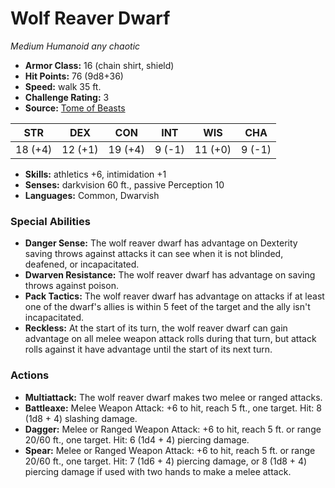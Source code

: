 # Wolf Reaver Dwarf

*Medium* *Humanoid* *any chaotic*

- **Armor Class:** 16 (chain shirt, shield)
- **Hit Points:** 76 (9d8+36)
- **Speed:** walk 35 ft.
- **Challenge Rating:** 3
- **Source:** [Tome of Beasts](https://koboldpress.com/kpstore/product/tome-of-beasts-for-5th-edition-print/)

| STR | DEX | CON | INT | WIS | CHA |
| --- | --- | --- | --- | --- | --- |
| 18 (+4) | 12 (+1) | 19 (+4) | 9 (-1) | 11 (+0) | 9 (-1) |

- **Skills:** athletics +6, intimidation +1
- **Senses:** darkvision 60 ft., passive Perception 10
- **Languages:** Common, Dwarvish
### Special Abilities
- **Danger Sense:** The wolf reaver dwarf has advantage on Dexterity saving throws against attacks it can see when it is not blinded, deafened, or incapacitated.
- **Dwarven Resistance:** The wolf reaver dwarf has advantage on saving throws against poison.
- **Pack Tactics:** The wolf reaver dwarf has advantage on attacks if at least one of the dwarf's allies is within 5 feet of the target and the ally isn't incapacitated.
- **Reckless:** At the start of its turn, the wolf reaver dwarf can gain advantage on all melee weapon attack rolls during that turn, but attack rolls against it have advantage until the start of its next turn.
### Actions
- **Multiattack:** The wolf reaver dwarf makes two melee or ranged attacks.
- **Battleaxe:** Melee Weapon Attack: +6 to hit, reach 5 ft., one target. Hit: 8 (1d8 + 4) slashing damage.
- **Dagger:** Melee or Ranged Weapon Attack: +6 to hit, reach 5 ft. or range 20/60 ft., one target. Hit: 6 (1d4 + 4) piercing damage.
- **Spear:** Melee or Ranged Weapon Attack: +6 to hit, reach 5 ft. or range 20/60 ft., one target. Hit: 7 (1d6 + 4) piercing damage, or 8 (1d8 + 4) piercing damage if used with two hands to make a melee attack.
